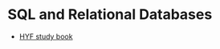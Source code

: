 # SQL and Relational Databases

- [HYF study book](https://hackyourfuture.github.io/study/#/databases/README)
